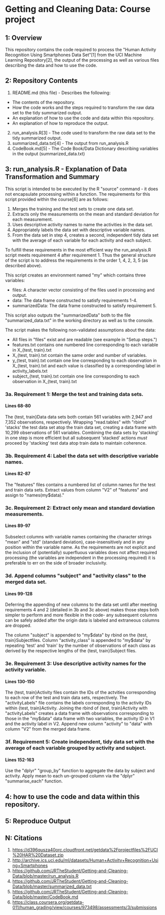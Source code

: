 # Getting and Cleaning Data: Course project

## 1: Overview
This repository contains the code required to process the "Human Activity Recognition Using Smartphones Data Set"[1] from the UCI Machine Learning 
Repository[2], the output of the processing as well as various files describing
the data and how to use the code.

## 2: Repository Contents
1. README.md (this file) - Describes the following:
  * The contents of the repository.
  * How the code works and the steps required to transform the raw data set to
    the tidy summarized output.
  * An explanation of how to use the code and data within this repository.
  * An explanation of how to reproduce the output.
2. run_analysis.R[3] - The code used to transform the raw data set to the tidy
   summarized output.
3. summarized_data.txt[4] - The output from run_analysis.R
4. CodeBook.md[5] - The Code Book/Data Dictionary describing variables in the 
   output (summarized_data.txt)

## 3: run_analysis.R - Explanation of Data Transformation and Summary
This script is intended to be executed by the R "source" command - it does not
encapsulate processing within a function.   The requirements for this script provided within the course[6] are as follows:

1. Merges the training and the test sets to create one data set.
2. Extracts only the measurements on the mean and standard deviation for each
measurement.
3. Uses descriptive activity names to name the activities in the data set.
4. Appropriately labels the data set with descriptive variable names.
5. From the data set in step 4, creates a second, independent tidy data set
with the average of each variable for each activity and each subject.

To fulfill these requirements in the most efficient way the run_analysis.R 
script meets requirement 4 after requirement 1.  Thus the general structure of 
the script is to address the requirements in the order 1, 4, 2, 3, 5 (as 
described above).

This script creates an environment named "my" which contains three variables:
* files: A character vector consisting of the files used in processing and 
output.
* data: The data frame constructed to satisfy requirements 1-4.
* summarizedData: The data frame constructed to satisfy requirement 5.

This script also outputs the "summarizedData" both to the file 
"summarized_data.txt" in the working directory as well as to the console.

The script makes the following non-validated assumptions about the data:
* All files in "files" exist and are readable (see example in "Setup steps.")
* features.txt contains one numbered line corresponding to each variable
in X_{test, train}.txt
* X_{test, train}.txt contain the same order and number of variables.
* y_{test, train}.txt contain one line corresponding to each observation
in X_{test, train}.txt and each value is classified by a corresponding
label in activity_labels.txt
* subject_{test, train}.txt contain one line corresponding to each observation
in X_{test, train}.txt

### 3a. Requirement 1: Merge the test and training data sets.
#### Lines 68-80
The {test, train}Data data sets both contain 561 variables with 2,947 and
7,352 observations, respectively.  Wrapping "read.tables" with "rbind"
'stacks' the test data set atop the train data set, creating a data frame
with 10,299 observations of 561 variables. Combining the data sets by
'stacking' in one step is more efficient but all subsequent 'stacked'
actions _must_ proceed by 'stacking' test data atop train data to maintain
coherence.

### 3b. Requirement 4: Label the data set with descriptive variable names.
#### Lines 82-87
The "features" files contains a numbered list of column names for the test
and train data sets.  Extract values from column "V2" of "features" and
assign to "names(my$data)."

### 3c. Requirement 2: Extract only mean and standard deviation measurements.
#### Lines 89-97
Subselect columns with variable names containing the character strings
"mean" and "std" (standard deviation), case-insensitively and in any position
within the variable name.  As the requirements are not explicit and the
inclusion of (potentially) superfluous variables does not affect required
processing (the variables are independent in the processing required) it is preferable to err on the side of broader inclusivity.

### 3d. Append columns "subject" and "activity class" to the merged data set.
#### Lines 99-128
Deferring the appending of new columns to the data set until after meeting requirements 4 and 2 (detailed in 3b and 3c above) makes those steps both simpler to perform and more flexible in the code- any subsequent columns can be safely added after the origin data is labeled and extraneous columns are dropped. 

The column "subject" is appended to "my$data" by rbind on the {test, train}Subjectfiles.  Column "activity_class" is appended to "my$data" by repeating 'test' and
'train' by the number of observations of each class as derived by the
respective lengths of the {test, train}Subject files.

### 3e. Requirement 3: Use descriptive activity names for the activity variable.
#### Lines 130-150
The {test, train}Activity files contain the IDs of the actvities
corresponding to each row of the test and train data sets, respectively. The
"activityLabels" file contains the labels corresponding to the activity
IDs within {test, train}Activity.  Joining the rbind of {test, train}Activity 
with "activityLabels" creates a data frame with observations corresponding to 
those in the "my$data" data frame with two variables, the activity ID in V1
and the activity label in V2. Append new column "activity" to "data" with
column "V2" from the merged data frame.

### 3f. Requirement 5: Create independent, tidy data set with the average of each variable grouped by activity and subject.
#### Lines 152-163
Use the "dplyr" "group_by" function to aggregate the data by subject and
activity. Apply mean to each un-grouped column via the "dplyr"
"summarise_each" function.

## 4: how to use the code and data within this repository.

## 5: Reproduce Output

## N: Citations
1. https://d396qusza40orc.cloudfront.net/getdata%2Fprojectfiles%2FUCI%20HAR%20Dataset.zip
2. http://archive.ics.uci.edu/ml/datasets/Human+Activity+Recognition+Using+Smartphones
3. https://github.com/JRTheStudent/Getting-and-Cleaning-Data/blob/master/run_analysis.R
4. https://github.com/JRTheStudent/Getting-and-Cleaning-Data/blob/master/summarized_data.txt
5. https://github.com/JRTheStudent/Getting-and-Cleaning-Data/blob/master/CodeBook.md
6. https://class.coursera.org/getdata-011/human_grading/view/courses/973498/assessments/3/submissions